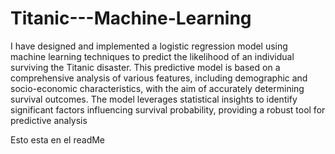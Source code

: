 # Titanic---Machine-Learning

I have designed and implemented a logistic regression model using machine learning techniques to predict the likelihood of an individual surviving the Titanic disaster. This predictive model is based on a comprehensive analysis of various features, including demographic and socio-economic characteristics, with the aim of accurately determining survival outcomes. The model leverages statistical insights to identify significant factors influencing survival probability, providing a robust tool for predictive analysis

Esto esta en el readMe
